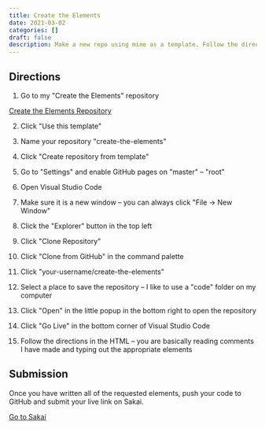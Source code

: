 ```yaml
---
title: Create the Elements
date: 2021-03-02
categories: []
draft: false
description: Make a new repo using mine as a template. Follow the directions.
---
```


## Directions

1. Go to my "Create the Elements" repository

[Create the Elements Repository](https://github.com/ansipes/create-the-elements)

2. Click "Use this template"

3. Name your repository "create-the-elements"

4. Click "Create repository from template"

5. Go to "Settings" and enable GitHub pages on "master" – "root"

6. Open Visual Studio Code

7. Make sure it is a new window – you can always click "File -> New Window"

8. Click the "Explorer" button in the top left

9. Click "Clone Repository"

10. Click "Clone from GitHub" in the command palette

11. Click "your-username/create-the-elements"

12. Select a place to save the repository – I like to use a "code" folder on my computer

13. Click "Open" in the little popup in the bottom right to open the repository

14. Click "Go Live" in the bottom corner of Visual Studio Code

15. Follow the directions in the HTML – you are basically reading comments I have made and typing out the appropriate elements

## Submission

Once you have written all of the requested elements, push your code to GitHub and submit your live link on Sakai.

[Go to Sakai](https://sakai.unc.edu)
